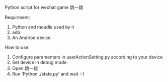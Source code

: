 Python script for wechat game 跳一跳

Requirment:
1. Python and moudle used by it
2. adb
3. An Andriod device

How to use:
1. Configure paramenters in userActionSetting.py according to your device
2. Set device in debug mode.
3. Open 跳一跳
4. Run 'Python ./state.py' and wait :-)
